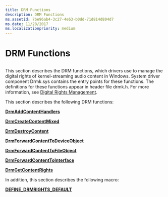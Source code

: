 ```yaml
---
title: DRM Functions
description: DRM Functions
ms.assetid: 7be96ab4-3c27-4e63-b0dd-71d814d804d7
ms.date: 11/28/2017
ms.localizationpriority: medium
---
```


# DRM Functions


## <span id="ddk_drm_functions_ks"></span><span id="DDK_DRM_FUNCTIONS_KS"></span>


This section describes the DRM functions, which drivers use to manage the digital rights of kernel-streaming audio content in Windows. System driver component Drmk.sys contains the entry points for these functions. The definitions for these functions appear in header file drmk.h. For more information, see [Digital Rights Management](https://docs.microsoft.com/windows-hardware/drivers/audio/digital-rights-management).

This section describes the following DRM functions:

[**DrmAddContentHandlers**](https://docs.microsoft.com/windows-hardware/drivers/ddi/content/drmk/nf-drmk-drmaddcontenthandlers)

[**DrmCreateContentMixed**](https://docs.microsoft.com/windows-hardware/drivers/ddi/content/drmk/nf-drmk-drmcreatecontentmixed)

[**DrmDestroyContent**](https://docs.microsoft.com/windows-hardware/drivers/ddi/content/drmk/nf-drmk-drmdestroycontent)

[**DrmForwardContentToDeviceObject**](https://docs.microsoft.com/windows-hardware/drivers/ddi/content/drmk/nf-drmk-drmforwardcontenttodeviceobject)

[**DrmForwardContentToFileObject**](https://docs.microsoft.com/windows-hardware/drivers/ddi/content/drmk/nf-drmk-drmforwardcontenttofileobject)

[**DrmForwardContentToInterface**](https://docs.microsoft.com/windows-hardware/drivers/ddi/content/drmk/nf-drmk-drmforwardcontenttointerface)

[**DrmGetContentRights**](https://docs.microsoft.com/windows-hardware/drivers/ddi/content/drmk/nf-drmk-drmgetcontentrights)

In addition, this section describes the following macro:

[**DEFINE\_DRMRIGHTS\_DEFAULT**](https://docs.microsoft.com/previous-versions/ff536254(v=vs.85))

 

 





